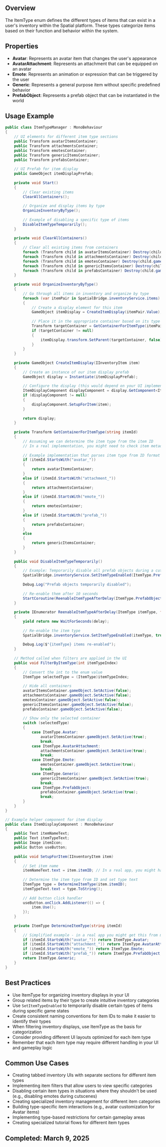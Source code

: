 ## Overview
The ItemType enum defines the different types of items that can exist in a user's inventory within the Spatial platform. These types categorize items based on their function and behavior within the system.

## Properties
- **Avatar**: Represents an avatar item that changes the user's appearance
- **AvatarAttachment**: Represents an attachment that can be equipped on an avatar
- **Emote**: Represents an animation or expression that can be triggered by the user
- **Generic**: Represents a general purpose item without specific predefined behavior
- **PrefabObject**: Represents a prefab object that can be instantiated in the world

## Usage Example
```csharp
public class ItemTypeManager : MonoBehaviour
{
    // UI elements for different item type sections
    public Transform avatarItemsContainer;
    public Transform attachmentsContainer;
    public Transform emotesContainer;
    public Transform genericItemsContainer;
    public Transform prefabsContainer;
    
    // UI Prefab for item display
    public GameObject itemDisplayPrefab;
    
    private void Start()
    {
        // Clear existing items
        ClearAllContainers();
        
        // Organize and display items by type
        OrganizeInventoryByType();
        
        // Example of disabling a specific type of items
        DisableItemTypeTemporarily();
    }
    
    private void ClearAllContainers()
    {
        // Clear all existing items from containers
        foreach (Transform child in avatarItemsContainer) Destroy(child.gameObject);
        foreach (Transform child in attachmentsContainer) Destroy(child.gameObject);
        foreach (Transform child in emotesContainer) Destroy(child.gameObject);
        foreach (Transform child in genericItemsContainer) Destroy(child.gameObject);
        foreach (Transform child in prefabsContainer) Destroy(child.gameObject);
    }
    
    private void OrganizeInventoryByType()
    {
        // Go through all items in inventory and organize by type
        foreach (var itemPair in SpatialBridge.inventoryService.items)
        {
            // Create a display element for this item
            GameObject itemDisplay = CreateItemDisplay(itemPair.Value);
            
            // Place it in the appropriate container based on its type
            Transform targetContainer = GetContainerForItemType(itemPair.Key);
            if (targetContainer != null)
            {
                itemDisplay.transform.SetParent(targetContainer, false);
            }
        }
    }
    
    private GameObject CreateItemDisplay(IInventoryItem item)
    {
        // Create an instance of our item display prefab
        GameObject display = Instantiate(itemDisplayPrefab);
        
        // Configure the display (this would depend on your UI implementation)
        ItemDisplayComponent displayComponent = display.GetComponent<ItemDisplayComponent>();
        if (displayComponent != null)
        {
            displayComponent.SetupForItem(item);
        }
        
        return display;
    }
    
    private Transform GetContainerForItemType(string itemId)
    {
        // Assuming we can determine the item type from the item ID
        // In a real implementation, you might need to check item metadata or properties
        
        // Example implementation that parses item type from ID format
        if (itemId.StartsWith("avatar_"))
        {
            return avatarItemsContainer;
        }
        else if (itemId.StartsWith("attachment_"))
        {
            return attachmentsContainer;
        }
        else if (itemId.StartsWith("emote_"))
        {
            return emotesContainer;
        }
        else if (itemId.StartsWith("prefab_"))
        {
            return prefabsContainer;
        }
        else
        {
            return genericItemsContainer;
        }
    }
    
    public void DisableItemTypeTemporarily()
    {
        // Example: Temporarily disable all prefab objects during a cutscene
        SpatialBridge.inventoryService.SetItemTypeEnabled(ItemType.PrefabObject, false, "Prefabs disabled during cutscene");
        
        Debug.Log("Prefab objects temporarily disabled");
        
        // Re-enable them after 10 seconds
        StartCoroutine(ReenableItemTypeAfterDelay(ItemType.PrefabObject, 10f));
    }
    
    private IEnumerator ReenableItemTypeAfterDelay(ItemType itemType, float delay)
    {
        yield return new WaitForSeconds(delay);
        
        // Re-enable the item type
        SpatialBridge.inventoryService.SetItemTypeEnabled(itemType, true, null);
        
        Debug.Log($"{itemType} items re-enabled");
    }
    
    // Method called when filters are applied in the UI
    public void FilterByItemType(int itemTypeIndex)
    {
        // Convert the int to the enum value
        ItemType selectedType = (ItemType)itemTypeIndex;
        
        // Hide all containers
        avatarItemsContainer.gameObject.SetActive(false);
        attachmentsContainer.gameObject.SetActive(false);
        emotesContainer.gameObject.SetActive(false);
        genericItemsContainer.gameObject.SetActive(false);
        prefabsContainer.gameObject.SetActive(false);
        
        // Show only the selected container
        switch (selectedType)
        {
            case ItemType.Avatar:
                avatarItemsContainer.gameObject.SetActive(true);
                break;
            case ItemType.AvatarAttachment:
                attachmentsContainer.gameObject.SetActive(true);
                break;
            case ItemType.Emote:
                emotesContainer.gameObject.SetActive(true);
                break;
            case ItemType.Generic:
                genericItemsContainer.gameObject.SetActive(true);
                break;
            case ItemType.PrefabObject:
                prefabsContainer.gameObject.SetActive(true);
                break;
        }
    }
}

// Example helper component for item display
public class ItemDisplayComponent : MonoBehaviour
{
    public Text itemNameText;
    public Text itemTypeText;
    public Image itemIcon;
    public Button useButton;
    
    public void SetupForItem(IInventoryItem item)
    {
        // Set item name
        itemNameText.text = item.itemID; // In a real app, you might have a display name
        
        // Determine the item type from ID and set type text
        ItemType type = DetermineItemType(item.itemID);
        itemTypeText.text = type.ToString();
        
        // Add button click handler
        useButton.onClick.AddListener(() => {
            item.Use();
        });
    }
    
    private ItemType DetermineItemType(string itemId)
    {
        // Simplified example - in a real app you might get this from metadata
        if (itemId.StartsWith("avatar_")) return ItemType.Avatar;
        if (itemId.StartsWith("attachment_")) return ItemType.AvatarAttachment;
        if (itemId.StartsWith("emote_")) return ItemType.Emote;
        if (itemId.StartsWith("prefab_")) return ItemType.PrefabObject;
        return ItemType.Generic;
    }
}
```

## Best Practices
- Use ItemType for organizing inventory displays in your UI
- Group related items by their type to create intuitive inventory categories
- Use `SetItemTypeEnabled` to temporarily disable certain types of items during specific game states
- Create consistent naming conventions for item IDs to make it easier to identify their types
- When filtering inventory displays, use ItemType as the basis for categorization
- Consider providing different UI layouts optimized for each item type
- Remember that each item type may require different handling in your UI and gameplay logic

## Common Use Cases
- Creating tabbed inventory UIs with separate sections for different item types
- Implementing item filters that allow users to view specific categories
- Disabling certain item types in situations where they shouldn't be used (e.g., disabling emotes during cutscenes)
- Creating specialized inventory management for different item categories
- Building type-specific item interactions (e.g., avatar customization for Avatar items)
- Implementing type-based restrictions for certain gameplay areas
- Creating specialized tutorial flows for different item types

## Completed: March 9, 2025